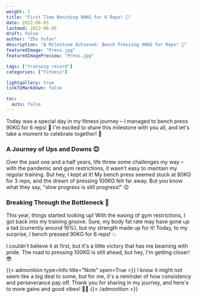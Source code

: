 ```yaml
---
weight: 1
title: "First Time Benching 90KG for 6 Reps! 💪"
date: 2022-06-05
lastmod: 2022-06-05
draft: false
author: "Zhu Yufan"
description: "A Milestone Achieved: Bench Pressing 90KG for Reps! 💪"
featuredImage: "Press.jpg"
featuredImagePreview: "Press.jpg"

tags: ["training record"]
categories: ["Fitness"]

lightgallery: true
linkToMarkdown: false

toc:
  auto: false
---
```


Today was a special day in my fitness journey – I managed to bench press 90KG for 6 reps! 💪 I'm excited to share this milestone with you all, and let's take a moment to celebrate together! 🎉

### A Journey of Ups and Downs 😊

Over the past one and a half years, life threw some challenges my way – with the pandemic and gym restrictions, it wasn't easy to maintain my regular training. But hey, I kept at it! My bench press seemed stuck at 80KG for 3 reps, and the dream of pressing 100KG felt far away. But you know what they say, "slow progress is still progress!" 😉

### Breaking Through the Bottleneck 🚀

This year, things started looking up! With the easing of gym restrictions, I got back into my training groove. Sure, my body fat rate may have gone up a tad (currently around 16%), but my strength made up for it! Today, to my surprise, I bench pressed 90KG for 6 reps! 💥

I couldn't believe it at first, but it's a little victory that has me beaming with pride. The road to pressing 100KG is still ahead, but hey, I'm getting closer! 😎

{{< admonition type=Info title="Note" open=True >}}
I know it might not seem like a big deal to some, but for me, it's a reminder of how consistency and perseverance pay off. Thank you for sharing in my journey, and here's to more gains and good vibes! 🙏💪
{{< /admonition >}}
